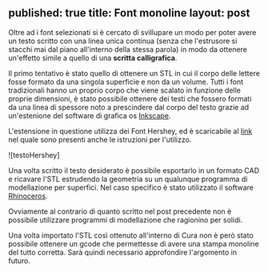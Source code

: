 published: true
title: Font monoline
layout: post
---
Oltre ad i font selezionati si è cercato di svillupare un modo per poter avere un testo scritto con una linea unica continua (senza che l'estrusore si stacchi mai dal piano all'interno della stessa parola) in modo da ottenere un'effetto simile a quello di una **scritta calligrafica**.

Il primo tentativo è stato quello di ottenere un STL in cui il corpo delle lettere fosse formato da una singola superficie e non da un volume.
Tutti i font tradizionali hanno un proprio corpo che viene scalato in funzione delle proprie dimensioni, è stato possibile ottenere dei testi che fossero formati da una linea di spessore noto a prescindere dal corpo del testo grazie ad un'estenione del software di grafica os [Inkscape](https://inkscape.org/).

L'estensione in questione utilizza dei Font Hershey, ed è scaricabile al [link](http://www.evilmadscientist.com/2011/hershey-text-an-inkscape-extension-for-engraving-fonts/) nel quale sono presenti anche le istruzioni per l'utilizzo.

![testoHershey]

Una volta scritto il testo desiderato è possibile esportarlo in un formato CAD e ricavare l'STL estrudendo la geometria su un qualunque programma di modellazione per superfici. Nel caso specifico è stato utilizzato il software [Rhinoceros](https://www.rhino3d.com/it/).

Ovviamente al contrario di quanto scritto nel post precedente non è possibile utilizzare programmi di modellazione che ragionino per solidi.

Una volta importato l'STL così ottenuto all'interno di Cura non è però stato possibile ottenere un gcode che permettesse di avere una stampa monoline del tutto corretta.
Sarà quindi necessario approfondire l'argomento in futuro.
